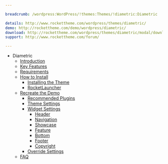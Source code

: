 ```yaml
---

breadcrumb: /wordpress:WordPress/!themes:Themes/!diametric:Diametric

details: http://www.rockettheme.com/wordpress/themes/diametric/
demo: http://rockettheme.com/demo/wordpress/diametric/
download: http://rockettheme.com/wordpress/themes/diametric/modal/downloads
support: http://www.rockettheme.com/forum/

---
```


* Diametric
    * [Introduction]()
    * [Key Features](INDEX.md#key-features)
    * [Requirements](INDEX.md#requirements)
    * [How to Install](../../start/themes.md#how-to-install)
        * [Installing the Theme](../../start/themes.md#installing-the-theme)
        * [RocketLauncher](../../start/rocketlauncher.md)
    * [Recreate the Demo](demo.md)
        * [Recommended Plugins](demo.md#recommended-plugins)
        * [Theme Settings](demo.md#theme-settings)
        * [Widget Settings](demo.md#widget-settings)
            * [Header](demo_header.md)
            * [Navigation](demo_navigation.md)
            * [Showcase](demo_showcase.md)
            * [Feature](demo_feature.md)
            * [Bottom](demo_bottom.md)
            * [Footer](demo_footer.md)
            * [Copyright](demo_copyright.md)
        * [Override Settings](demo_override.md)
    * [FAQ](faq.md)

